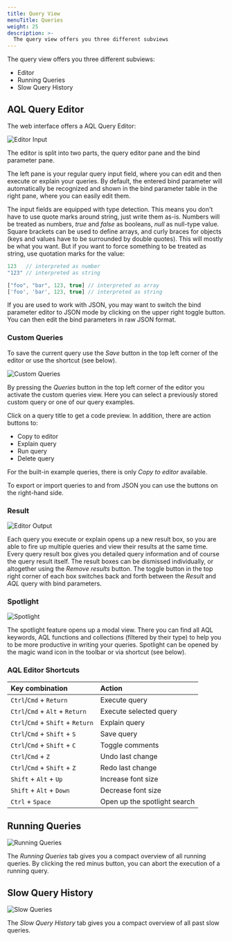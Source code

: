 ```yaml
---
title: Query View
menuTitle: Queries
weight: 25
description: >-
  The query view offers you three different subviews
---
```

The query view offers you three different subviews:

- Editor
- Running Queries
- Slow Query History

## AQL Query Editor

The web interface offers a AQL Query Editor:

![Editor Input](../../../images/queryEditorInput.png)

The editor is split into two parts, the query editor pane and the bind
parameter pane.

The left pane is your regular query input field, where you can edit and then
execute or explain your queries. By default, the entered bind parameter will
automatically be recognized and shown in the bind parameter table in the right
pane, where you can easily edit them.

The input fields are equipped with type detection. This means you don't have to
use quote marks around string, just write them as-is. Numbers will be treated
as numbers, *true* and *false* as booleans, *null* as null-type value. Square
brackets can be used to define arrays, and curly braces for objects (keys and
values have to be surrounded by double quotes). This will mostly be what you want.
But if you want to force something to be treated as string, use quotation marks
for the value:

```js
123   // interpreted as number
"123" // interpreted as string

["foo", "bar", 123, true] // interpreted as array
['foo', 'bar', 123, true] // interpreted as string
```

If you are used to work with JSON, you may want to switch the bind parameter
editor to JSON mode by clicking on the upper right toggle button. You can then
edit the bind parameters in raw JSON format.

### Custom Queries

To save the current query use the *Save* button in the top left corner of
the editor or use the shortcut (see below).

![Custom Queries](../../../images/queryCustoms.png)

By pressing the *Queries* button in the top left corner of the editor you
activate the custom queries view. Here you can select a previously stored custom
query or one of our query examples.

Click on a query title to get a code preview. In addition, there are action
buttons to:

- Copy to editor
- Explain query
- Run query
- Delete query

For the built-in example queries, there is only *Copy to editor* available.

To export or import queries to and from JSON you can use the buttons on the
right-hand side.

### Result

![Editor Output](../../../images/queryEditorOutput.png)

Each query you execute or explain opens up a new result box, so you are able
to fire up multiple queries and view their results at the same time. Every query
result box gives you detailed query information and of course the query result
itself. The result boxes can be dismissed individually, or altogether using the
*Remove results* button. The toggle button in the top right corner of each box
switches back and forth between the *Result* and *AQL* query with bind parameters.

### Spotlight

![Spotlight](../../../images/querySpotlight.png)

The spotlight feature opens up a modal view. There you can find all AQL keywords,
AQL functions and collections (filtered by their type) to help you to be more
productive in writing your queries. Spotlight can be opened by the magic wand icon
in the toolbar or via shortcut (see below).

### AQL Editor Shortcuts

| Key combination | Action |
|:----------------|:-------|
| `Ctrl`/`Cmd` + `Return` | Execute query
| `Ctrl`/`Cmd` + `Alt` + `Return` | Execute selected query
| `Ctrl`/`Cmd` + `Shift` + `Return` | Explain query
| `Ctrl`/`Cmd` + `Shift` + `S` | Save query
| `Ctrl`/`Cmd` + `Shift` + `C` | Toggle comments
| `Ctrl`/`Cmd` + `Z` | Undo last change
| `Ctrl`/`Cmd` + `Shift` + `Z` | Redo last change
| `Shift` + `Alt` + `Up` | Increase font size
| `Shift` + `Alt` + `Down` | Decrease font size
| `Ctrl` + `Space` | Open up the spotlight search

## Running Queries

![Running Queries](../../../images/runningQueries.png)

The *Running Queries* tab gives you a compact overview of all running queries.
By clicking the red minus button, you can abort the execution of a running query.

## Slow Query History

![Slow Queries](../../../images/slowQueries.png)

The *Slow Query History* tab gives you a compact overview of all past slow queries.
